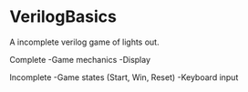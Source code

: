 # VerilogBasics
A incomplete verilog game of lights out.

Complete
-Game mechanics 
-Display

Incomplete
-Game states (Start, Win, Reset)
-Keyboard input